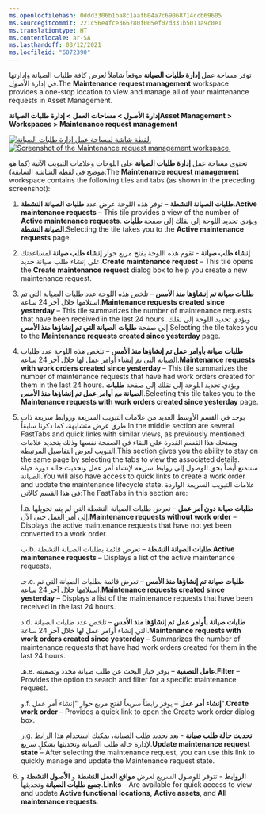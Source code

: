 ```yaml
---
ms.openlocfilehash: 0ddd3306b1ba8c1aafb04a7c69068714ccb69605
ms.sourcegitcommit: 221c56e4fce366780f005ef07d331b5011a9c0e1
ms.translationtype: HT
ms.contentlocale: ar-SA
ms.lasthandoff: 03/12/2021
ms.locfileid: "6072390"
---
```

<span data-ttu-id="c53cb-101">توفر مساحة عمل **إدارة طلبات الصيانة** موقعاً شاملاَ لعرض كافة طلبات الصيانة وإدارتها في إدارة الأصول.</span><span class="sxs-lookup"><span data-stu-id="c53cb-101">The **Maintenance request management** workspace provides a one-stop location to view and manage all of your maintenance requests in Asset Management.</span></span> 

<span data-ttu-id="c53cb-102">**إدارة الأصول > مساحات العمل > إدارة طلبات الصيانة**</span><span class="sxs-lookup"><span data-stu-id="c53cb-102">**Asset Management > Workspaces > Maintenance request management**</span></span>

<span data-ttu-id="c53cb-103">[![لقطة شاشة لمساحة عمل إدارة طلبات الصيانة.](../media/maint-request-workspace-ssm.png)](../media/maint-request-workspace-ssm.png#lightbox)</span><span class="sxs-lookup"><span data-stu-id="c53cb-103">[![Screenshot of the Maintenance request management workspace.](../media/maint-request-workspace-ssm.png)](../media/maint-request-workspace-ssm.png#lightbox)</span></span>
 
<span data-ttu-id="c53cb-104">تحتوي مساحة عمل **إدارة طلبات الصيانة** على اللوحات وعلامات التبويب الآتية (كما هو موضح في لقطة الشاشة السابقة):</span><span class="sxs-lookup"><span data-stu-id="c53cb-104">The **Maintenance request management** workspace contains the following tiles and tabs (as shown in the preceding screenshot):</span></span>

1.  <span data-ttu-id="c53cb-105">**طلبات الصيانة النشطة** – توفر هذه اللوحة عرض عدد **طلبات الصيانة النشطة**.</span><span class="sxs-lookup"><span data-stu-id="c53cb-105">**Active maintenance requests** – This tile provides a view of the number of **Active maintenance requests**.</span></span> <span data-ttu-id="c53cb-106">ويؤدي تحديد اللوحة إلى نقلك إلى صفحة **طلبات الصيانة النشطة**.</span><span class="sxs-lookup"><span data-stu-id="c53cb-106">Selecting the tile takes you to the **Active maintenance requests** page.</span></span> 
2.  <span data-ttu-id="c53cb-107">**إنشاء طلب صيانة** - تقوم هذه اللوحة بفتح مربع حوار **إنشاء طلب صيانة** لمساعدتك على إنشاء طلب صيانة جديد.</span><span class="sxs-lookup"><span data-stu-id="c53cb-107">**Create maintenance request** – This tile opens the **Create maintenance request** dialog box to help you create a new maintenance request.</span></span>
3.  <span data-ttu-id="c53cb-108">**طلبات صيانة تم إنشاؤها منذ الأمس** – تلخص هذه اللوحة عدد طلبات الصيانة التي تم استلامها خلال آخر 24 ساعة.</span><span class="sxs-lookup"><span data-stu-id="c53cb-108">**Maintenance requests created since yesterday** – This tile summarizes the number of maintenance requests that have been received in the last 24 hours.</span></span> <span data-ttu-id="c53cb-109">ويؤدي تحديد اللوحة إلى نقلك إلى صفحة **طلبات الصيانة التي تم إنشاؤها منذ الأمس**.</span><span class="sxs-lookup"><span data-stu-id="c53cb-109">Selecting the tile takes you to the **Maintenance requests created since yesterday** page.</span></span> 
4.  <span data-ttu-id="c53cb-110">**طلبات صيانة بأوامر عمل تم إنشاؤها منذ الأمس** – تلخص هذه اللوحة عدد طلبات الصيانة التي تم إنشاء أوامر عمل لها خلال آخر 24 ساعة.</span><span class="sxs-lookup"><span data-stu-id="c53cb-110">**Maintenance requests with work orders created since yesterday** – This tile summarizes the number of maintenance requests that have had work orders created for them in the last 24 hours.</span></span> <span data-ttu-id="c53cb-111">ويؤدي تحديد اللوحة إلى نقلك إلى صفحة **طلبات الصيانة مع أوامر عمل تم إنشاؤها منذ الأمس**.</span><span class="sxs-lookup"><span data-stu-id="c53cb-111">Selecting this tile takes you to the **Maintenance requests with work orders created since yesterday** page.</span></span>
5.  <span data-ttu-id="c53cb-112">يوجد في القسم الأوسط العديد من علامات التبويب السريعة وروابط سريعة ذات طرق عرض متشابهة، كما ذكرنا سابقاً.</span><span class="sxs-lookup"><span data-stu-id="c53cb-112">In the middle section are several FastTabs and quick links with similar views, as previously mentioned.</span></span> <span data-ttu-id="c53cb-113">ويمنحك هذا القسم القدرة على البقاء في الصفحة نفسها وذلك بتحديد علامات التبويب لعرض التفاصيل المرتبطة.</span><span class="sxs-lookup"><span data-stu-id="c53cb-113">This section gives you the ability to stay on the same page by selecting the tabs to view the associated details.</span></span> <span data-ttu-id="c53cb-114">ستتمتع أيضاً بحق الوصول إلى روابط سريعة لإنشاء أمر عمل وتحديث حالة دورة حياة الصيانة.</span><span class="sxs-lookup"><span data-stu-id="c53cb-114">You will also have access to quick links to create a work order and update the maintenance lifecycle state.</span></span> <span data-ttu-id="c53cb-115">علامات التبويب السريعة الواردة في هذا القسم كالآتي:</span><span class="sxs-lookup"><span data-stu-id="c53cb-115">The FastTabs in this section are:</span></span>

    <span data-ttu-id="c53cb-116">أ.</span><span class="sxs-lookup"><span data-stu-id="c53cb-116">a.</span></span>  <span data-ttu-id="c53cb-117">**طلبات صيانة دون أمر عمل** – تعرض طلبات الصيانة النشطة التي لم يتم تحويلها إلى أمر العمل حتى الآن.</span><span class="sxs-lookup"><span data-stu-id="c53cb-117">**Maintenance requests without work order** – Displays the active maintenance requests that have not yet been converted to a work order.</span></span>

    <span data-ttu-id="c53cb-118">ب.</span><span class="sxs-lookup"><span data-stu-id="c53cb-118">b.</span></span>  <span data-ttu-id="c53cb-119">**طلبات الصيانة النشطة** – تعرض قائمة بطلبات الصيانة النشطة.</span><span class="sxs-lookup"><span data-stu-id="c53cb-119">**Active maintenance requests** – Displays a list of the active maintenance requests.</span></span>

    <span data-ttu-id="c53cb-120">جـ.</span><span class="sxs-lookup"><span data-stu-id="c53cb-120">c.</span></span>  <span data-ttu-id="c53cb-121">**طلبات صيانة تم إنشاؤها منذ الأمس** – تعرض قائمة بطلبات الصيانة التي تم استلامها خلال آخر 24 ساعة.</span><span class="sxs-lookup"><span data-stu-id="c53cb-121">**Maintenance requests created since yesterday** – Displays a list of the maintenance requests that have been received in the last 24 hours.</span></span> 

    <span data-ttu-id="c53cb-122">د.</span><span class="sxs-lookup"><span data-stu-id="c53cb-122">d.</span></span>  <span data-ttu-id="c53cb-123">**طلبات صيانة بأوامر عمل تم إنشاؤها منذ الأمس** – تلخص عدد طلبات الصيانة التي إنشاء أوامر عمل لها خلال آخر 24 ساعة.</span><span class="sxs-lookup"><span data-stu-id="c53cb-123">**Maintenance requests with work orders created since yesterday** – Summarizes the number of maintenance requests that have had work orders created for them in the last 24 hours.</span></span>

    <span data-ttu-id="c53cb-124">هـ.</span><span class="sxs-lookup"><span data-stu-id="c53cb-124">e.</span></span>  <span data-ttu-id="c53cb-125">**عامل التصفية** – يوفر خيار البحث عن طلب صيانة محدد وتصفيته.</span><span class="sxs-lookup"><span data-stu-id="c53cb-125">**Filter** – Provides the option to search and filter for a specific maintenance request.</span></span>

    <span data-ttu-id="c53cb-126">و.</span><span class="sxs-lookup"><span data-stu-id="c53cb-126">f.</span></span>  <span data-ttu-id="c53cb-127">**إنشاء أمر عمل** – يوفر رابطاً سريعاً لفتح مربع حوار "إنشاء أمر عمل".</span><span class="sxs-lookup"><span data-stu-id="c53cb-127">**Create work order** – Provides a quick link to open the Create work order dialog box.</span></span> 

    <span data-ttu-id="c53cb-128">ز.</span><span class="sxs-lookup"><span data-stu-id="c53cb-128">g.</span></span>  <span data-ttu-id="c53cb-129">**تحديث حالة طلب صيانة** - بعد تحديد طلب الصيانة، يمكنك استخدام هذا الرابط لإدارة حالة طلب الصيانة وتحديثها بشكلٍ سريع.</span><span class="sxs-lookup"><span data-stu-id="c53cb-129">**Update maintenance request state** – After selecting the maintenance request, you can use this link to quickly manage and update the Maintenance request state.</span></span>

6.  <span data-ttu-id="c53cb-130">**الروابط** - تتوفر للوصول السريع لعرض **مواقع العمل النشطة** و **الأصول النشطة** و **جميع طلبات الصيانة** وتحديثها.</span><span class="sxs-lookup"><span data-stu-id="c53cb-130">**Links** – Are available for quick access to view and update **Active functional locations**, **Active assets**, and **All maintenance requests**.</span></span>


